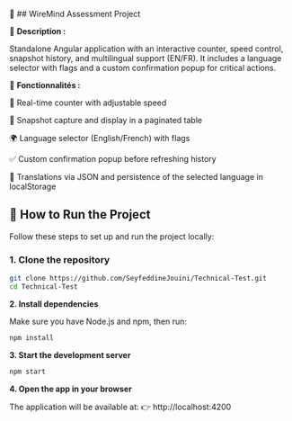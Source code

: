📌 ## WireMind Assessment Project

📝 **Description :**

Standalone Angular application with an interactive counter, speed control, snapshot history, and multilingual support (EN/FR).
It includes a language selector with flags and a custom confirmation popup for critical actions.

🚀 **Fonctionnalités :**

🔢 Real-time counter with adjustable speed

📸 Snapshot capture and display in a paginated table

🌍 Language selector (English/French) with flags

✅ Custom confirmation popup before refreshing history

📂 Translations via JSON and persistence of the selected language in localStorage

## 🚀 How to Run the Project

Follow these steps to set up and run the project locally:

### 1. Clone the repository
```bash
git clone https://github.com/SeyfeddineJouini/Technical-Test.git
cd Technical-Test
````

**2. Install dependencies**

Make sure you have Node.js and npm, then run:

```bash
npm install
````

**3. Start the development server**

```bash
npm start
````

**4. Open the app in your browser**

The application will be available at:
👉 http://localhost:4200
